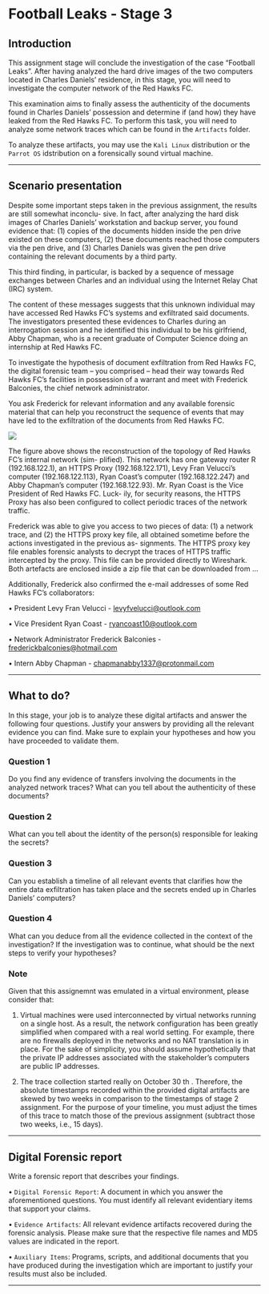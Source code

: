 # Football Leaks - Stage 3

## Introduction

This assignment stage will conclude the investigation of the case “Football Leaks”. After having analyzed the
hard drive images of the two computers located in Charles Daniels’ residence, in this
stage, you will need to investigate the computer network of the Red Hawks FC. 

This examination aims
to finally assess the authenticity of the documents found in Charles Daniels’ possession and determine if
(and how) they have leaked from the Red Hawks FC. To perform this task, you will need to analyze some
network traces which can be found in the `Artifacts` folder.

To analyze these artifacts, you may use the `Kali Linux` distribution or the `Parrot OS` idstribution on a forensically sound virtual machine.

---

## Scenario presentation

Despite some important steps taken in the previous assignment, the results are still somewhat inconclu-
sive. In fact, after analyzing the hard disk images of Charles Daniels’ workstation and backup server, you
found evidence that: (1) copies of the documents hidden inside the pen drive existed on these computers,
(2) these documents reached those computers via the pen drive, and (3) Charles Daniels was given the
pen drive containing the relevant documents by a third party. 

This third finding, in particular, is backed
by a sequence of message exchanges between Charles and an individual using the Internet Relay Chat
(IRC) system. 

The content of these messages suggests that this unknown individual may have accessed
Red Hawks FC’s systems and exfiltrated said documents. The investigators presented these evidences
to Charles during an interrogation session and he identified this individual to be his girlfriend, Abby
Chapman, who is a recent graduate of Computer Science doing an internship at Red Hawks FC.

To investigate the hypothesis of document exfiltration from Red Hawks FC, the digital forensic team
– you comprised – head their way towards Red Hawks FC’s facilities in possession of a warrant and meet
with Frederick Balconies, the chief network administrator. 

You ask Frederick for relevant information
and any available forensic material that can help you reconstruct the sequence of events that may have
led to the exfiltration of the documents from Red Hawks FC.

<img src="https://user-images.githubusercontent.com/78174997/143690306-3be431d4-a7e4-4c75-be2c-b1b317f4e8a0.png">

The figure above shows the reconstruction of the topology of Red Hawks FC’s internal network (sim-
plified). This network has one gateway router R (192.168.122.1), an HTTPS Proxy (192.168.122.171),
Levy Fran Velucci’s computer (192.168.122.113), Ryan Coast’s computer (192.168.122.247) and Abby
Chapman’s computer (192.168.122.93). Mr. Ryan Coast is the Vice President of Red Hawks FC. Luck-
ily, for security reasons, the HTTPS Proxy has also been configured to collect periodic traces of the
network traffic. 

Frederick was able to give you access to two pieces of data: (1) a network trace, and
(2) the HTTPS proxy key file, all obtained sometime before the actions investigated in the previous as-
signments. The HTTPS proxy key file enables forensic analysts to decrypt the traces of HTTPS traffic
intercepted by the proxy. This file can be provided directly to Wireshark. Both artefacts are enclosed
inside a zip file that can be downloaded from ...

Additionally, Frederick also confirmed the e-mail addresses of some Red Hawks FC’s collaborators:

• President Levy Fran Velucci - levyfvelucci@outlook.com

• Vice President Ryan Coast - ryancoast10@outlook.com

• Network Administrator Frederick Balconies - frederickbalconies@hotmail.com

• Intern Abby Chapman - chapmanabby1337@protonmail.com

---

## What to do?

In this stage, your job is to analyze these digital artifacts and answer the following four questions.
Justify your answers by providing all the relevant evidence you can find. Make sure to explain your
hypotheses and how you have proceeded to validate them.

### Question 1

Do you find any evidence of transfers involving the documents in the analyzed network traces?
What can you tell about the authenticity of these documents?

### Question 2

What can you tell about the identity of the person(s) responsible for leaking the secrets?

### Question 3

Can you establish a timeline of all relevant events that clarifies how the entire data exfiltration has
taken place and the secrets ended up in Charles Daniels’ computers?

### Question 4

What can you deduce from all the evidence collected in the context of the investigation? If the
investigation was to continue, what should be the next steps to verify your hypotheses?


### Note

Given that this assignemnt was emulated in a virtual environment, please consider that:

1. Virtual machines were used interconnected by virtual networks running on a single host. As a result,
the network configuration has been greatly simplified when compared with a real world setting. For
example, there are no firewalls deployed in the networks and no NAT translation is in place. For
the sake of simplicity, you should assume hypothetically that the private IP addresses associated
with the stakeholder’s computers are public IP addresses.

2. The trace collection started really on October 30 th . Therefore, the absolute timestamps recorded
within the provided digital artifacts are skewed by two weeks in comparison to the timestamps of
stage 2 assignment. For the purpose of your timeline, you must adjust the times of this trace to
match those of the previous assignment (subtract those two weeks, i.e., 15 days).

---

## Digital Forensic report

Write a forensic report that describes your findings.

• `Digital Forensic Report`: A document in which you answer the aforementioned questions. 
You must identify all relevant evidentiary items that support your claims.

• `Evidence Artifacts`: All relevant evidence artifacts recovered during the forensic analysis. Please
make sure that the respective file names and MD5 values are indicated in the report.

• `Auxiliary Items`: Programs, scripts, and additional documents that you have produced during the
investigation which are important to justify your results must also be included.

---
